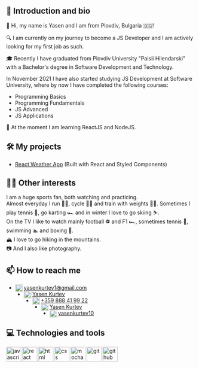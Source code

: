 ## 👋 Introduction and bio
🧑 Hi, my name is Yasen and I am from Plovdiv, Bulgaria 🇧🇬!

🔍 I am currently on my journey to become a JS Developer and I am actively looking for my first job as such.

🎓 Recently I have graduated from Plovdiv University "Paisii Hilendarski" with a Bachelor's degree in Software Development and Technology.

In November 2021 I have also started studying JS Development at Software University, where by now I have completed the following courses:
- Programming Basics
- Programming Fundamentals
- JS Advanced
- JS Applications

📖 At the moment I am learning ReactJS and NodeJS.

## 🛠️ My projects
- <a href="https://github.com/YasenKurtev/react-weather-app">React Weather App</a> (Built with React and Styled Components)

## 🤹‍♂️ Other interests
I am a huge sports fan, both watching and practicing.</br>
Almost everyday I run 🏃‍♂️, cycle 🚴‍♂️ and train with weights 🏋️‍♂️. Sometimes I play tennis 🎾, go karting 🏎️ and in winter I love to go skiing ⛷️.</br>
On the TV I like to watch mainly football ⚽ and F1 🏎️, sometimes tennis 🎾, swimming 🏊 and boxing 🥊.</br>
🏔️ I love to go hiking in the mountains.</br>
📷 And I also like photography.

## 📫 How to reach me
<ul>
  <li>
    <img align="left" alt="gmail" width="20px" src="https://cdn-icons-png.flaticon.com/512/732/732200.png" />
    <a href="mailto:yasenkurtev1@gmail.com">yasenkurtev1@gmail.com</a>
  </li>
  <li>
    <img align="left" alt="gmail" width="20px" src="https://cdn-icons-png.flaticon.com/512/3536/3536505.png" />
    <a href="https://www.linkedin.com/in/yasen-kurtev-11b71b252/">Yasen Kurtev</a>
  </li>
  <li>
    <img align="left" alt="phone" width="20px" src="https://cdn-icons-png.flaticon.com/512/5585/5585856.png" />
    <a href="tel:+359878419922">+359 888 41 99 22</a>
  </li>
  <li>
    <img align="left" alt="facebook" width="20px" src="https://cdn-icons-png.flaticon.com/512/1384/1384053.png" />
    <a href="https://www.facebook.com/yasen.kurtev.3/">Yasen Kurtev</a>
  </li>
  <li>
    <img align="left" alt="instagram" width="20px" src="https://cdn-icons-png.flaticon.com/512/2111/2111463.png" />
    <a href="https://www.instagram.com/yasenkurtev10/">yasenkurtev10</a>
  </li>
</ul>

## 💻 Technologies and tools
<img align="left" alt="javascript" width="40px" src="https://cdn.jsdelivr.net/gh/devicons/devicon/icons/javascript/javascript-original.svg" />
<img align="left" alt="react" width="40px" src="https://cdn.jsdelivr.net/gh/devicons/devicon/icons/react/react-original.svg" />
<img align="left" alt="html" width="40px" src="https://cdn.jsdelivr.net/gh/devicons/devicon/icons/html5/html5-original.svg" />
<img align="left" alt="css" width="40px" src="https://cdn.jsdelivr.net/gh/devicons/devicon/icons/css3/css3-original.svg" />
<img align="left" alt="mocha" width="40px" src="https://cdn.jsdelivr.net/gh/devicons/devicon/icons/mocha/mocha-plain.svg" />
<img align="left" alt="git" width="40px" src="https://cdn.jsdelivr.net/gh/devicons/devicon/icons/git/git-original.svg" />
<img align="left" alt="github" width="40px" src="https://cdn.jsdelivr.net/gh/devicons/devicon/icons/github/github-original.svg" />

<!---
YasenKurtev/YasenKurtev is a ✨ special ✨ repository because its `README.md` (this file) appears on your GitHub profile.
You can click the Preview link to take a look at your changes.
--->
